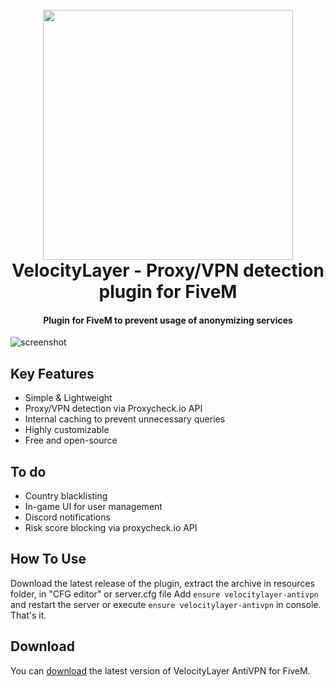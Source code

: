 <h1 align="center">
  <br>
  <img src="https://cdn.networklayer.net/velocitylayer/blogo-light.png" width="400">
  <br>
  VelocityLayer - Proxy/VPN detection plugin for FiveM
  <br>
</h1>

<h4 align="center">Plugin for FiveM to prevent usage of anonymizing services </h4>

![screenshot](https://i.imgur.com/3Aknhk7.png)

## Key Features

* Simple & Lightweight
* Proxy/VPN detection via Proxycheck.io API
* Internal caching to prevent unnecessary queries
* Highly customizable
* Free and open-source

## To do

* Country blacklisting
* In-game UI for user management
* Discord notifications
* Risk score blocking via proxycheck.io API

## How To Use

Download the latest release of the plugin, extract the archive in resources folder, in "CFG editor" or server.cfg file
Add `ensure velocitylayer-antivpn` and restart the server or execute `ensure velocitylayer-antivpn` in console. That's it.

## Download

You can [download](https://github.com/MeowKatinas/velocitylayer-fivem-antivpn/releases/tag/latest) the latest version of VelocityLayer AntiVPN for FiveM.
